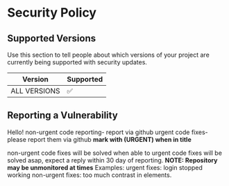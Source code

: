 # Security Policy

## Supported Versions

Use this section to tell people about which versions of your project are
currently being supported with security updates.

| Version       | Supported          |
| -------       | ------------------ |
| ALL VERSIONS  | :white_check_mark: |
         

## Reporting a Vulnerability

Hello!
non-urgent code reporting- report via github
urgent code fixes-please report them via github **mark with (URGENT) when in title** 

non-urgent code fixes will be solved when able to
urgent code fixes will be solved asap, expect a reply within 30 day of reporting.
**NOTE: Repository may be unmonitored at times**
Examples:
         urgent fixes: login stopped working
         non-urgent fixes: too much contrast in elements.
